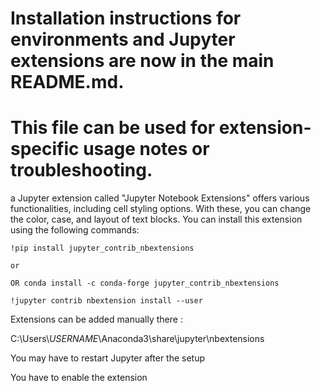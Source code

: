 # Installation instructions for environments and Jupyter extensions are now in the main README.md.
# This file can be used for extension-specific usage notes or troubleshooting.

a Jupyter extension called "Jupyter Notebook Extensions" offers various functionalities, including cell styling options. With these, you can change the color, case, and layout of text blocks. You can install this extension using the following commands:

```
!pip install jupyter_contrib_nbextensions

or

OR conda install -c conda-forge jupyter_contrib_nbextensions

!jupyter contrib nbextension install --user
```



Extensions can be added manually there : 

C:\Users\\$USERNAME$\Anaconda3\share\jupyter\nbextensions



You may have to restart Jupyter after the setup

You have to enable the extension